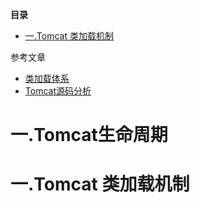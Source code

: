 <!-- START doctoc generated TOC please keep comment here to allow auto update -->
<!-- DON'T EDIT THIS SECTION, INSTEAD RE-RUN doctoc TO UPDATE -->
**目录**

- [一.Tomcat 类加载机制](#%E4%B8%80tomcat-%E7%B1%BB%E5%8A%A0%E8%BD%BD%E6%9C%BA%E5%88%B6)

<!-- END doctoc generated TOC please keep comment here to allow auto update -->

参考文章
* [类加载体系](http://blog.csdn.net/beliefer/article/details/50995516)
* [Tomcat源码分析](https://blog.csdn.net/column/details/tomcat7-internal.html)

# 一.Tomcat生命周期

# 一.Tomcat 类加载机制